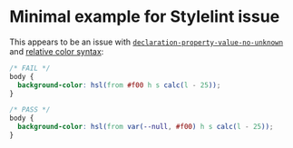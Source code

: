 # Minimal example for Stylelint issue

This appears to be an issue with [`declaration-property-value-no-unknown`](https://stylelint.io/user-guide/rules/declaration-property-value-no-unknown/) and [relative color syntax](https://www.w3.org/TR/css-color-5/#relative-colors):

```css
/* FAIL */
body {
  background-color: hsl(from #f00 h s calc(l - 25));
}

/* PASS */
body {
  background-color: hsl(from var(--null, #f00) h s calc(l - 25));
}
```
